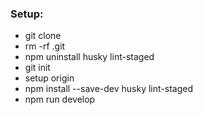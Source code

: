 ### Setup:

-   git clone
-   rm -rf .git
-   npm uninstall husky lint-staged
-   git init
-   setup origin
-   npm install --save-dev husky lint-staged
-   npm run develop
